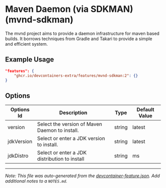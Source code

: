 
# Maven Daemon (via SDKMAN) (mvnd-sdkman)

The mvnd project aims to provide a daemon infrastructure for maven based builds.
It borrows techniques from Gradle and Takari to provide a simple and efficient
system.

## Example Usage

```json
"features": {
    "ghcr.io/devcontainers-extra/features/mvnd-sdkman:2": {}
}
```

## Options

| Options Id | Description | Type | Default Value |
|-----|-----|-----|-----|
| version | Select the version of Maven Daemon to install. | string | latest |
| jdkVersion | Select or enter a JDK version to install. | string | latest |
| jdkDistro | Select or enter a JDK distribution to install | string | ms |



---

_Note: This file was auto-generated from the [devcontainer-feature.json](devcontainer-feature.json).  Add additional notes to a `NOTES.md`._
